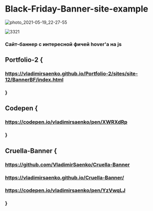 # Black-Friday-Banner-site-example

![photo_2021-05-19_22-27-55](https://user-images.githubusercontent.com/56477695/118872957-d380e100-b8f1-11eb-9d14-51e4919f5186.jpg)

![3321](https://user-images.githubusercontent.com/56477695/118873051-f612fa00-b8f1-11eb-8129-7d5f6129c484.png)

### Сайт-баннер с интересной фичей hover'а на js

## Portfolio-2 {

### https://vladimirsaenko.github.io/Portfolio-2/sites/site-12/BannerBF/index.html

### }

## Codepen {

### https://codepen.io/vladimirsaenko/pen/XWRXdRp

### }

## Cruella-Banner {

### https://github.com/VladimirSaenko/Cruella-Banner

### https://vladimirsaenko.github.io/Cruella-Banner/

### https://codepen.io/vladimirsaenko/pen/YzVwqLJ

### }
